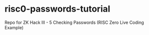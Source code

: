 # risc0-passwords-tutorial
Repo for ZK Hack III - 5 Checking Passwords (RISC Zero Live Coding Example)
